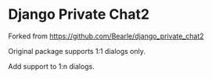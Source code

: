 Django Private Chat2
======================

Forked from https://github.com/Bearle/django_private_chat2

Original package supports 1:1 dialogs only.

Add support to 1:n dialogs.
